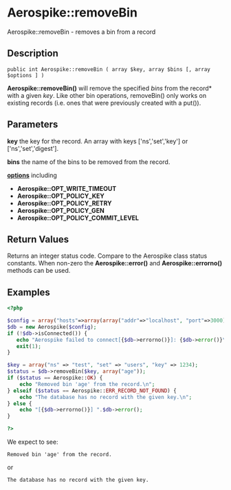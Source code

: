 
# Aerospike::removeBin

Aerospike::removeBin - removes a bin from a record

## Description

```
public int Aerospike::removeBin ( array $key, array $bins [, array $options ] )
```

**Aerospike::removeBin()** will remove the specified *bins* from the record* with
 a given *key*. Like other bin operations, removeBin() only works on existing
records (i.e. ones that were previously created with a put()).

## Parameters

**key** the key for the record. An array with keys ['ns','set','key'] or ['ns','set','digest'].

**bins** the name of the bins to be removed from the record.

**[options](aerospike.md)** including
- **Aerospike::OPT_WRITE_TIMEOUT**
- **Aerospike::OPT_POLICY_KEY**
- **Aerospike::OPT_POLICY_RETRY**
- **Aerospike::OPT_POLICY_GEN**
- **Aerospike::OPT_POLICY_COMMIT_LEVEL**

## Return Values

Returns an integer status code.  Compare to the Aerospike class status
constants.  When non-zero the **Aerospike::error()** and
**Aerospike::errorno()** methods can be used.

## Examples

```php
<?php

$config = array("hosts"=>array(array("addr"=>"localhost", "port"=>3000)));
$db = new Aerospike($config);
if (!$db->isConnected()) {
   echo "Aerospike failed to connect[{$db->errorno()}]: {$db->error()}\n";
   exit(1);
}

$key = array("ns" => "test", "set" => "users", "key" => 1234);
$status = $db->removeBin($key, array("age"));
if ($status == Aerospike::OK) {
    echo "Removed bin 'age' from the record.\n";
} elseif ($status == Aerospike::ERR_RECORD_NOT_FOUND) {
    echo "The database has no record with the given key.\n";
} else {
    echo "[{$db->errorno()}] ".$db->error();
}

?>
```

We expect to see:

```
Removed bin 'age' from the record.
```

or

```
The database has no record with the given key.
```

